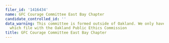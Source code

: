 ```yaml
---
filer_id: '1416434'
name: GFC Courage Committee East Bay Chapter
candidate_controlled_id: ''
data_warning: This committee is formed outside of Oakland. We only have data on committees
  which file with the Oakland Public Ethics Commission
title: GFC Courage Committee East Bay Chapter
---
```

